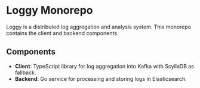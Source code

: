 # Loggy Monorepo

Loggy is a distributed log aggregation and analysis system. This monorepo contains the client and backend components.

## Components
- **Client**: TypeScript library for log aggregation into Kafka with ScyllaDB as fallback.
- **Backend**: Go service for processing and storing logs in Elasticsearch.
